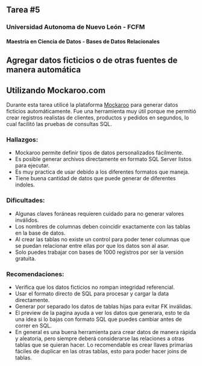 ## Tarea #5
### Universidad Autonoma de Nuevo León - FCFM
#### Maestría en Ciencia de Datos - Bases de Datos Relacionales


## Agregar datos ficticios o de otras fuentes de manera automática

## Utilizando Mockaroo.com

Durante esta tarea utilicé la plataforma [Mockaroo](https://mockaroo.com/) para generar datos ficticios automáticamente. Fue una herramienta muy útil porque me permitió crear registros realistas de clientes, productos y pedidos en segundos, lo cual facilitó las pruebas de consultas SQL.

### Hallazgos:
- Mockaroo permite definir tipos de datos personalizados fácilmente.
- Es posible generar archivos directamente en formato SQL Server listos para ejecutar.
- Es muy practica de usar debido a los diferentes formatos que maneja.
- Tiene buena cantidad de datos que puede generar de diferentes indoles.

### Dificultades:
- Algunas claves foráneas requieren cuidado para no generar valores inválidos.
- Los nombres de columnas deben coincidir exactamente con las tablas en la base de datos.
- Al crear las tablas no existe un control para poder tener columnas que se puedan relacionar entre ellas por que los datos son al asar.
- Solo puedes trabajar con bases de 1000 registros por ser la versión gratuita.

### Recomendaciones:
- Verifica que los datos ficticios no rompan integridad referencial.
- Usar el formato directo de SQL para procesar y cargar la data directamente.
- Generar por separado los datos de tablas hijas para evitar FK inválidas.
- El preview de la pagina ayuda a ver los datos que generara, esto te da una idea si lo bajas con formato SQL que puedes cambiar antes de correr en SQL.
- En general es una buena herramienta para crear datos de manera rápida y aleatoria, pero siempre deberá considerarse las relaciones a otras tablas que se quieran hacer. Lo recomendable es crear llaves primarias fáciles de duplicar en las otras tablas, esto para poder hacer joins de tablas.


